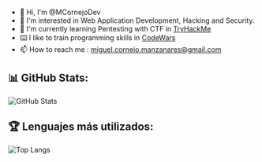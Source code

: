 - 👋 Hi, I'm @MCornejoDev
- 👀 I'm interested in Web Application Development, Hacking and Security.
- 🌱 I'm currently learning Pentesting with CTF in [TryHackMe](https://tryhackme.com/)
- ⌨️ I like to train programming skills in [CodeWars](https://www.codewars.com/)
- 📫 How to reach me : miguel.cornejo.manzanares@gmail.com

<!---
MCornejoDev/MCornejoDev is a ✨ special ✨ repository because its `README.md` (this file) appears on your GitHub profile.
You can click the Preview link to take a look at your changes.
--->

## 📊 GitHub Stats:
![GitHub Stats](https://github-readme-stats.vercel.app/api?username=MCornejoDev&show_icons=true&theme=dark)

## 🏆 Lenguajes más utilizados:
![Top Langs](https://github-readme-stats.vercel.app/api/top-langs/?username=MCornejoDev&layout=compact&theme=dark)
